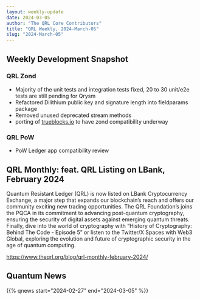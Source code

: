 ```yaml
---
layout: weekly-update
date: 2024-03-05
author: "The QRL Core Contributors"
title: "QRL Weekly, 2024-March-05"
slug: "2024-March-05"
---
```


## Weekly Development Snapshot

### QRL Zond

- Majority of the unit tests and integration tests fixed, 20 to 30 unit/e2e tests are still pending for Qrysm
- Refactored Dilithium public key and signature length into fieldparams package
- Removed unused deprecated stream methods
- porting of [trueblocks.io](https://trueblocks.io/) to have zond compatibility underway

### QRL PoW

- PoW Ledger app compatibility review

<!--more-->

## QRL Monthly: feat. QRL Listing on LBank, February 2024

Quantum Resistant Ledger (QRL) is now listed on LBank Cryptocurrency Exchange, a major step that expands our blockchain’s reach and offers our community exciting new trading opportunities. The QRL Foundation’s joins the PQCA in its commitment to advancing post-quantum cryptography, ensuring the security of digital assets against emerging quantum threats. Finally, dive into the world of cryptography with “History of Cryptography: Behind The Code - Episode 5” or listen to the Twitter/X Spaces with Web3 Global, exploring the evolution and future of cryptographic security in the age of quantum computing.

https://www.theqrl.org/blog/qrl-monthly-february-2024/

## Quantum News

{{% qnews start="2024-02-27" end="2024-03-05" %}}
